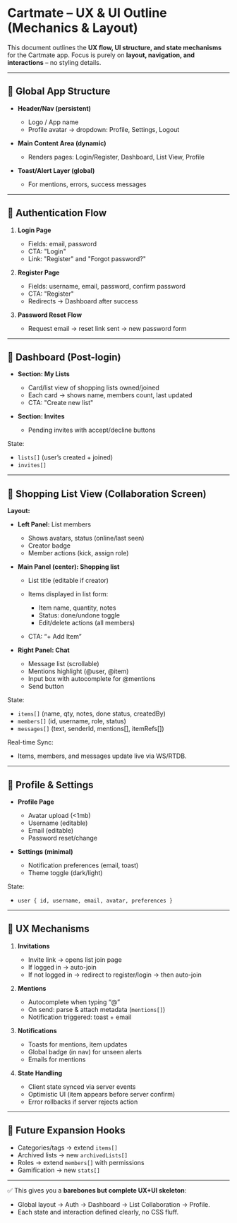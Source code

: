 # Cartmate – UX & UI Outline (Mechanics & Layout)

This document outlines the **UX flow, UI structure, and state mechanisms** for the Cartmate app. Focus is purely on **layout, navigation, and interactions** – no styling details.

---

## 🔹 Global App Structure

- **Header/Nav (persistent)**

  - Logo / App name
  - Profile avatar → dropdown: Profile, Settings, Logout

- **Main Content Area (dynamic)**

  - Renders pages: Login/Register, Dashboard, List View, Profile

- **Toast/Alert Layer (global)**

  - For mentions, errors, success messages

---

## 🔹 Authentication Flow

1. **Login Page**

   - Fields: email, password
   - CTA: "Login"
   - Link: "Register" and "Forgot password?"

2. **Register Page**

   - Fields: username, email, password, confirm password
   - CTA: "Register"
   - Redirects → Dashboard after success

3. **Password Reset Flow**

   - Request email → reset link sent → new password form

---

## 🔹 Dashboard (Post-login)

- **Section: My Lists**

  - Card/list view of shopping lists owned/joined
  - Each card → shows name, members count, last updated
  - CTA: "Create new list"

- **Section: Invites**

  - Pending invites with accept/decline buttons

State:

- `lists[]` (user’s created + joined)
- `invites[]`

---

## 🔹 Shopping List View (Collaboration Screen)

**Layout:**

- **Left Panel:** List members

  - Shows avatars, status (online/last seen)
  - Creator badge
  - Member actions (kick, assign role)

- **Main Panel (center): Shopping list**

  - List title (editable if creator)
  - Items displayed in list form:

    - Item name, quantity, notes
    - Status: done/undone toggle
    - Edit/delete actions (all members)

  - CTA: “+ Add Item”

- **Right Panel: Chat**

  - Message list (scrollable)
  - Mentions highlight (@user, @item)
  - Input box with autocomplete for @mentions
  - Send button

State:

- `items[]` (name, qty, notes, done status, createdBy)
- `members[]` (id, username, role, status)
- `messages[]` (text, senderId, mentions[], itemRefs[])

Real-time Sync:

- Items, members, and messages update live via WS/RTDB.

---

## 🔹 Profile & Settings

- **Profile Page**

  - Avatar upload (<1mb)
  - Username (editable)
  - Email (editable)
  - Password reset/change

- **Settings (minimal)**

  - Notification preferences (email, toast)
  - Theme toggle (dark/light)

State:

- `user { id, username, email, avatar, preferences }`

---

## 🔹 UX Mechanisms

1. **Invitations**

   - Invite link → opens list join page
   - If logged in → auto-join
   - If not logged in → redirect to register/login → then auto-join

2. **Mentions**

   - Autocomplete when typing “@”
   - On send: parse & attach metadata (`mentions[]`)
   - Notification triggered: toast + email

3. **Notifications**

   - Toasts for mentions, item updates
   - Global badge (in nav) for unseen alerts
   - Emails for mentions

4. **State Handling**

   - Client state synced via server events
   - Optimistic UI (item appears before server confirm)
   - Error rollbacks if server rejects action

---

## 🔹 Future Expansion Hooks

- Categories/tags → extend `items[]`
- Archived lists → new `archivedLists[]`
- Roles → extend `members[]` with permissions
- Gamification → new `stats[]`

---

✅ This gives you a **barebones but complete UX+UI skeleton**:

- Global layout → Auth → Dashboard → List Collaboration → Profile.
- Each state and interaction defined clearly, no CSS fluff.
